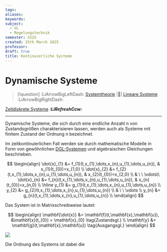 ```yaml
---
tags: 
aliases: 
keywords: 
subject:
  - VL
  - Regelungstechnik
semester: SS25
created: 25th March 2025
professor:
draft: true
title: Kontinuierliche Systeme
---
```


# Dynamische Systeme

> [!question] :LiArrowBigLeftDash: [Systemtheorie]({MOC}%20Systemtheorie.md) |📍| [Lineare Systeme](Lineare%20Systeme.md) :LiArrowBigRightDash:

[Zeitdiskrete Systeme](Zeitdiskrete%20Systeme.md) ***:LiRefreshCcw:***

---

Dynamische Systeme, die sich durch eine endliche Anzahl n von Zustandsgrößen charakterisieren lassen, werden auch als Systeme mit finitem Zustand der Ordnung n bezeichnet.

Im zeitkontinuierlichen Fall werden sie durch mathematische Modelle in Form von gewöhnlichen [DGL-Systemen](../Mathematik/Analysis/DGL-System.md) und algebraischen Gleichungen beschrieben. 

$$
\begin{align}
\dot{x}_{1} &= f_{1}(t,x_{1},\dots,x_{n},u_{1},\dots,u_{n}), & x_{1}(t_{0})=x_{1,0} \\
\dot{x}_{2} &= f_{2}(t,x_{1},\dots,x_{n},u_{1},\dots,u_{n}), & x_{2}(t_{0})=x_{2,0} \\
& \ \ \vdots\\
\dot{x}_{n} &= f_{n}(t,x_{1},\dots,x_{n},u_{1},\dots,u_{n}), & x_{n}(t_{0})=x_{n,0} \\ \hline
y_{1} &= g_{1}(t,x_{1},\dots,x_{n},u_{1},\dots,u_{n}) \\
y_{2} &= g_{2}(t,x_{1},\dots,x_{n},u_{1},\dots,u_{n}) \\
& \ \ \vdots \\
y_{n} &= g_{n}(t,x_{1},\dots,x_{n},u_{1},\dots,u_{n}) \\
\end{align}
$$

Das System ist in Matrixschreibweise lautet:

$$
\begin{align}
\mathbf{\dot{x}} &= \mathbf{f}(t,\mathbf{x},\mathbf{u}), &\mathbf{x}(t_{0}) = \mathbf{x}_{0} \tag{Zustandsgl.} \\
\mathbf{y} &= \mathbf{g}(t,\mathbf{x},\mathbf{u}) \tag{Ausgangsgl.}
\end{align}
$$


![](Zustandsraum.md#^ZSGR)

Die Ordnung des Systems ist dabei die 

